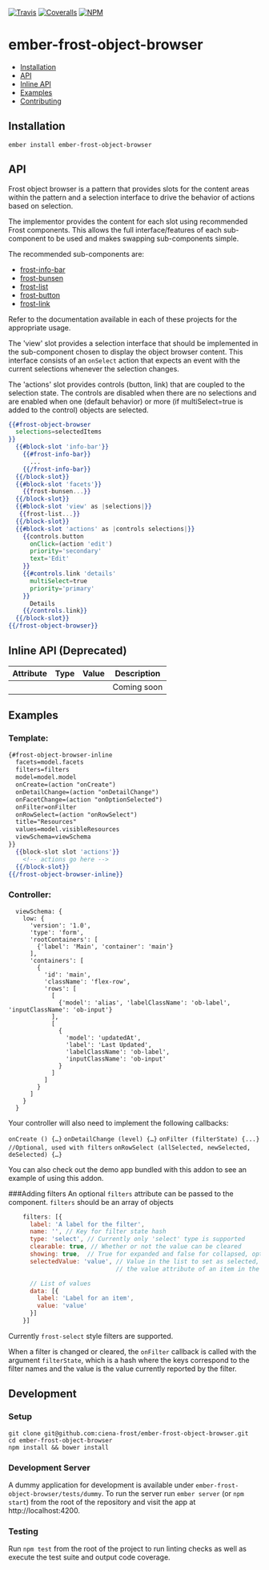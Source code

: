 [ci-img]: https://img.shields.io/travis/ciena-frost/ember-frost-object-browser.svg "CI Build Status"
[ci-url]: https://travis-ci.org/ciena-frost/ember-frost-object-browser

[cov-img]: https://img.shields.io/coveralls/ciena-frost/ember-frost-object-browser.svg "Code Coverage"
[cov-url]: https://coveralls.io/github/ciena-frost/ember-frost-object-browser

[npm-img]: https://img.shields.io/npm/v/ember-frost-object-browser.svg "Version"
[npm-url]: https://www.npmjs.com/package/ember-frost-object-browser

[![Travis][ci-img]][ci-url] [![Coveralls][cov-img]][cov-url] [![NPM][npm-img]][npm-url]

# ember-frost-object-browser

 * [Installation](#installation)
 * [API](#api)
 * [Inline API](#inline-api)
 * [Examples](#examples)
 * [Contributing](#contributing)

## Installation
```
ember install ember-frost-object-browser
```

## API

Frost object browser is a pattern that provides slots for the
content areas within the pattern and a selection interface to drive
the behavior of actions based on selection.

The implementor provides the content for each slot using recommended
Frost components.  This allows the full interface/features of each
sub-component to be used and makes swapping sub-components simple.

The recommended sub-components are:

* [frost-info-bar](https://github.com/ciena-frost/ember-frost-info-bar)  
* [frost-bunsen](https://github.com/ciena-frost/ember-frost-bunsen)  
* [frost-list](https://github.com/ciena-frost/ember-frost-list)  
* [frost-button](https://github.com/ciena-frost/ember-frost-core/blob/master/frost-button.md)  
* [frost-link](https://github.com/ciena-frost/ember-frost-core/blob/master/frost-link.md)  

Refer to the documentation available in each of these projects for
the appropriate usage.

The 'view' slot provides a selection interface that should be 
implemented in the sub-component chosen to display the object
browser content.  This interface consists of an `onSelect` action
that expects an event with the current selections whenever the 
selection changes.

The 'actions' slot provides controls (button, link) that are coupled
to the selection state.  The controls are disabled when there are no
selections and are enabled when one (default behavior) or more (if
multiSelect=true is added to the control) objects are selected.

```handlebars
{{#frost-object-browser
  selections=selectedItems
}}
  {{#block-slot 'info-bar'}}
    {{#frost-info-bar}}
      ...
    {{/frost-info-bar}}
  {{/block-slot}}
  {{#block-slot 'facets'}}
    {{frost-bunsen...}}
  {{/block-slot}}
  {{#block-slot 'view' as |selections|}}
   {{frost-list...}}
  {{/block-slot}}
  {{#block-slot 'actions' as |controls selections|}}
    {{controls.button
      onClick=(action 'edit')
      priority='secondary'
      text='Edit'
    }}
    {{#controls.link 'details'
      multiSelect=true
      priority='primary'
    }}
      Details
    {{/controls.link}}
  {{/block-slot}}
{{/frost-object-browser}}
```

## Inline API (Deprecated)

| Attribute | Type | Value | Description |
| --------- | ---- | ----- | ----------- |
| ` ` | ` ` | ` ` | Coming soon |

## Examples
### Template:
```handlebars
{#frost-object-browser-inline
  facets=model.facets
  filters=filters
  model=model.model
  onCreate=(action "onCreate")
  onDetailChange=(action "onDetailChange")
  onFacetChange=(action "onOptionSelected")
  onFilter=onFilter
  onRowSelect=(action "onRowSelect")
  title="Resources"
  values=model.visibleResources
  viewSchema=viewSchema
}}
  {{block-slot slot 'actions'}}
    <!-- actions go here -->
  {{/block-slot}}
{{/frost-object-browser-inline}}
```

### Controller:
```
  viewSchema: {
    low: {
      'version': '1.0',
      'type': 'form',
      'rootContainers': [
        {'label': 'Main', 'container': 'main'}
      ],
      'containers': [
        {
          'id': 'main',
          'className': 'flex-row',
          'rows': [
            [
              {'model': 'alias', 'labelClassName': 'ob-label', 'inputClassName': 'ob-input'}
            ],
            [
              {
                'model': 'updatedAt',
                'label': 'Last Updated',
                'labelClassName': 'ob-label',
                'inputClassName': 'ob-input'
              }
            ]
          ]
        }
      ]
    }
  }
```

Your controller will also need to implement the following callbacks:

`onCreate () {…}`
`onDetailChange (level) {…}`
`onFilter (filterState) {...} //Optional, used with filters`
`onRowSelect (allSelected, newSelected, deSelected) {…}`

You can also check out the demo app bundled with this addon to see an example of using this addon.

###Adding filters
An optional `filters` attribute can be passed to the component. `filters` should be an array of objects

```javascript
    filters: [{
      label: 'A label for the filter',
      name: '', // Key for filter state hash
      type: 'select', // Currently only 'select' type is supported
      clearable: true, // Whether or not the value can be cleared
      showing: true,  // True for expanded and false for collapsed, optional
      selectedValue: 'value', // Value in the list to set as selected, should match
                              // the value attribute of an item in the 'data' list

      // List of values
      data: [{
        label: 'Label for an item',
        value: 'value'
      }]
    }]

```

Currently `frost-select` style filters are supported.

When a filter is changed or cleared, the `onFilter` callback is called with the argument
`filterState`, which is a hash where the keys correspond to the filter names and the value is
the value currently reported by the filter.

## Development
### Setup
```
git clone git@github.com:ciena-frost/ember-frost-object-browser.git
cd ember-frost-object-browser
npm install && bower install
```

### Development Server
A dummy application for development is available under `ember-frost-object-browser/tests/dummy`.
To run the server run `ember server` (or `npm start`) from the root of the repository and
visit the app at http://localhost:4200.

### Testing
Run `npm test` from the root of the project to run linting checks as well as execute the test suite
and output code coverage.
